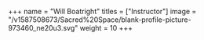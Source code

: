 +++
name = "Will Boatright"
titles = ["Instructor"]
image = "/v1587508673/Sacred%20Space/blank-profile-picture-973460_ne20u3.svg"
weight = 10
+++